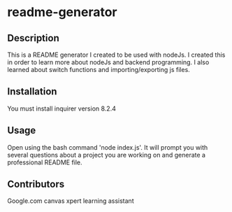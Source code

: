 # readme-generator

## Description
This is a README generator I created to be used with nodeJs. I created this in order to learn more about nodeJs and backend programming. I also learned about switch functions and importing/exporting js files.

## Installation 
You must install inquirer version 8.2.4

## Usage
Open using the bash command 'node index.js'. It will prompt you with several questions about a project you are working on and generate a professional README file.

## Contributors
Google.com 
canvas xpert learning assistant

